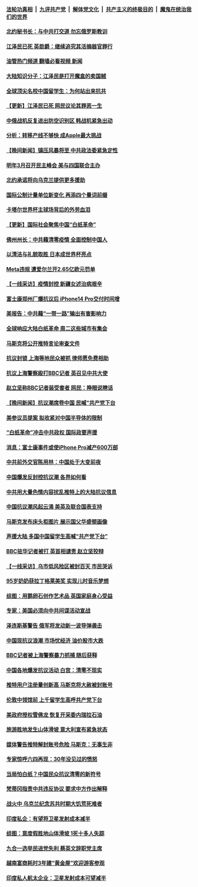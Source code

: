 ####  [法轮功真相](../../../../basic/blob/master/README.md?t=12010402) &nbsp;|&nbsp; [九评共产党](../../../../9ping.md/blob/master/README.md?t=12010402) &nbsp;|&nbsp; [解体党文化](../../../../jtdwh.md/blob/master/README.md?t=12010402)  &nbsp;|&nbsp; [共产主义的终极目的](../../../../gczydzjmd.md/blob/master/README.md?t=12010402) &nbsp;|&nbsp; [魔鬼在统治我们的世界](../../../../mgztzwmdsj.md/blob/master/README.md?t=12010402) 

#### [北约秘书长：与中共打交道 勿忘俄罗斯教训](../pages/nsc418/n13876156.md?t=12010402) 

#### [江泽民已死 英勋爵：继续追究其活摘器官罪行](../pages/nsc418/n13876197.md?t=12010402) 

#### [油管热门频道 翻墙必看视频 新闻](http://129.146.143.75:81/youtube.html?12010402)

#### [大陆知识分子：江泽民是打开魔盒的卖国贼](../pages/nsc418/n13876056.md?t=12010402) 

#### [全球顶尖名校中国留学生：为何站出来抗共](../pages/nsc418/n13876110.md?t=12010402) 

#### [【更新】江泽民已死 网民议论其罪恶一生](../pages/nsc418/n13876029.md?t=12010402) 

#### [中俄战机反复进出防空识别区 韩战机紧急出动](../pages/nsc418/n13876063.md?t=12010402) 

#### [分析：转移产线不够快 成Apple最大挑战](../pages/nsc418/n13876000.md?t=12010402) 

#### [【晚间新闻】镇压风暴将至 中共政法委紧急定性](../pages/nsc418/n13875432.md?t=12010402) 

#### [明年3月召开民主峰会 美与四国联合主办](../pages/nsc418/n13875783.md?t=12010402) 

#### [北约承诺将向乌克兰提供更多援助](../pages/nsc418/n13875728.md?t=12010402) 

#### [国际公制计量单位新变化 再添四个量词前缀](../pages/nsc418/n13875590.md?t=12010402) 

#### [卡塔尔世界杯主球场背后的外劳血泪](../pages/nsc418/n13875681.md?t=12010402) 

#### [【更新】国际社会聚焦中国“白纸革命”](../pages/nsc418/n13875376.md?t=12010402) 

#### [佛州州长：中共藉清零疫情 全面控制中国人](../pages/nsc418/n13875603.md?t=12010402) 

#### [以清洁与礼貌取胜 日本成世界杯亮点](../pages/nsc418/n13875247.md?t=12010402) 

#### [Meta违规 遭爱尔兰开2.65亿欧元罚单](../pages/nsc418/n13875542.md?t=12010402) 

#### [【一线采访】疫情封控 新疆女述治病艰辛](../pages/nsc418/n13875400.md?t=12010402) 

#### [富士康郑州厂爆抗议后 iPhone14 Pro交付时间增](../pages/nsc418/n13875519.md?t=12010402) 

#### [美报告：中共藉“一带一路”输出有害影响力](../pages/nsc418/n13875278.md?t=12010402) 

#### [全球响应大陆白纸革命 周二这些城市有集会](../pages/nsc418/n13875547.md?t=12010402) 

#### [马斯克将公开推特言论审查文件](../pages/nsc418/n13875527.md?t=12010402) 

#### [抗议封锁 上海等地民众被抓 律师愿免费相助](../pages/nsc418/n13875401.md?t=12010402) 

#### [抗议上海警察殴打BBC记者 英召见中共大使](../pages/nsc418/n13875474.md?t=12010402) 

#### [赵立坚称BBC记者装受害者 网民：睁眼说瞎话](../pages/nsc418/n13875395.md?t=12010402) 


#### [【晚间新闻】抗议潮席卷中国 民喊“共产党下台](../pages/nsc418/n13875348.md?t=12010402) 

#### [美参议员提案 拟收紧对中国半导体的限制](../pages/nsc418/n13875246.md?t=12010402) 

#### [“白纸革命”冲击中共政权 国际政要声援](../pages/nsc418/n13875047.md?t=12010402) 

#### [消息：富士康事件或使iPhone Pro减产600万部](../pages/nsc418/n13874998.md?t=12010402) 

#### [中共前外交官陈用林：中国处于大变前夜](../pages/nsc418/n13874588.md?t=12010402) 

#### [中国爆发反封控抗议潮 各界如何看](../pages/nsc418/n13874924.md?t=12010402) 

#### [中共用大量色情内容扰乱推特上的大陆抗议信息](../pages/nsc418/n13874799.md?t=12010402) 

#### [中国抗议潮风起云涌 美英及联合国表支持](../pages/nsc418/n13874832.md?t=12010402) 

#### [马斯克发布床头柜图片 展示国父华盛顿画像](../pages/nsc418/n13874239.md?t=12010402) 

#### [声援大陆 多国中国留学生高喊“共产党下台”](../pages/nsc418/n13874793.md?t=12010402) 

#### [BBC驻华记者被打 英首相谴责 赵立坚狡辩](../pages/nsc418/n13874710.md?t=12010402) 

#### [【一线采访】乌市低风险区被封百天 市民哭诉](../pages/nsc418/n13874587.md?t=12010402) 

#### [95岁奶奶获拉丁格莱美奖 实现儿时音乐梦想](../pages/nsc418/n13874419.md?t=12010402) 

#### [组图：用鹅卵石创作艺术品 英国家庭身心受益](../pages/nsc418/n13873971.md?t=12010402) 



#### [专家：美国必须向中共间谍活动宣战](../pages/nsc418/n13874542.md?t=12010402) 

#### [泽连斯基警告 俄军将发动新一波导弹袭击](../pages/nsc418/n13874480.md?t=12010402) 

#### [中国现抗议浪潮 市场忧经济 油价股市大跌](../pages/nsc418/n13874384.md?t=12010402) 

#### [BBC记者被上海警察暴力抓捕 随后获释](../pages/nsc418/n13874265.md?t=12010402) 

#### [中国各地爆发抗议活动 白宫：清零不现实](../pages/nsc418/n13874216.md?t=12010402) 

#### [推特用户注册量创新高 马斯克将大赦被封账号](../pages/nsc418/n13874179.md?t=12010402) 

#### [伦敦中领馆前 上千留学生高呼共产党下台](../pages/nsc418/n13874202.md?t=12010402) 

#### [美政府授权雪佛龙 恢复开采委内瑞拉石油](../pages/nsc418/n13874152.md?t=12010402) 

#### [旅游胜地发生山体滑坡 意大利宣布紧急状态](../pages/nsc418/n13874173.md?t=12010402) 

#### [媒体警告推特解封账号危险 马斯克：无事生非](../pages/nsc418/n13873858.md?t=12010402) 

#### [专家惊呼六四再现：30年没见过的愤怒](../pages/nsc418/n13874138.md?t=12010402) 

#### [当局怕白纸？中国民众抗议清零的新符号](../pages/nsc418/n13874102.md?t=12010402) 

#### [梵蒂冈指责中共违反协议 要求中方作出解释](../pages/nsc418/n13873798.md?t=12010402) 

#### [战火中 乌克兰纪念苏共时期大饥荒死难者](../pages/nsc418/n13873850.md?t=12010402) 

#### [印度私企：有望将卫星发射成本减半](../pages/nsc418/n13873801.md?t=12010402) 

#### [组图：意度假胜地山体滑坡 1死十多人失踪](../pages/nsc418/n13873710.md?t=12010402) 

#### [九合一选举民进党失利 蔡英文辞职党主席](../pages/nsc418/n13873788.md?t=12010402) 

#### [越南富商耗时3年建“黄金屋”欢迎游客参观](../pages/nsc418/n13873500.md?t=12010402) 

#### [印度私人航太企业：卫星发射成本可望减半](../pages/nsc418/n13873559.md?t=12010402) 

<img src='http://gfw-breaker.win/goodnews/indexes/nsc418.md' width='0px' height='0px'/>
